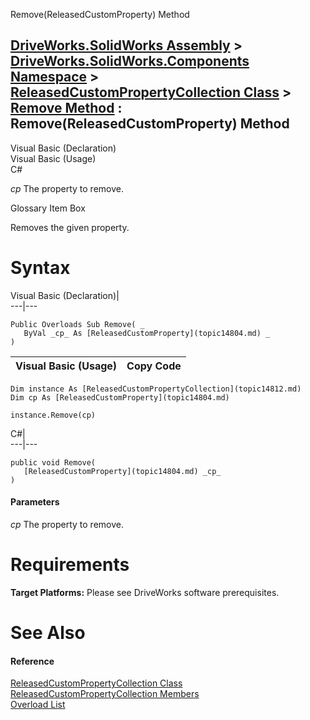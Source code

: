 Remove(ReleasedCustomProperty) Method   
  
[DriveWorks.SolidWorks Assembly](topic13342.md) > [DriveWorks.SolidWorks.Components Namespace](topic13925.md) > [ReleasedCustomPropertyCollection Class](topic14812.md) > [Remove Method](topic14820.md) : Remove(ReleasedCustomProperty) Method  
---  
  
Visual Basic (Declaration)    
Visual Basic (Usage)    
C# 

_cp_
    The property to remove.

Glossary Item Box

Removes the given property. 

# Syntax

Visual Basic (Declaration)|   
---|---  
      
    
    Public Overloads Sub Remove( _
       ByVal _cp_ As [ReleasedCustomProperty](topic14804.md) _
    )   
  
Visual Basic (Usage)| Copy Code  
---|---  
      
    
    Dim instance As [ReleasedCustomPropertyCollection](topic14812.md)
    Dim cp As [ReleasedCustomProperty](topic14804.md)
     
    instance.Remove(cp)  
  
C#|   
---|---  
      
    
    public void Remove( 
       [ReleasedCustomProperty](topic14804.md) _cp_
    )  
  
#### Parameters

 _cp_
    The property to remove.

# Requirements

**Target Platforms:** Please see DriveWorks software prerequisites.

# See Also

#### Reference

[ReleasedCustomPropertyCollection Class](topic14812.md)   
[ReleasedCustomPropertyCollection Members](topic14813.md)   
[Overload List](topic14820.md)


